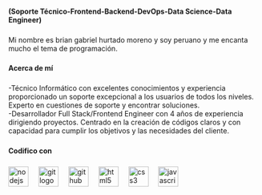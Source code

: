 <h4 align="left">(Soporte Técnico-Frontend-Backend-DevOps-Data Science-Data Engineer)</h4>

###

<p align="left">Mi nombre es brian gabriel hurtado moreno y soy peruano y me encanta mucho el tema de programación.</p>

###

<h4 align="left">Acerca de mí</h4>

###

<p align="left">-Técnico Informático con excelentes conocimientos y experiencia proporcionado un soporte excepcional a los usuarios de todos los niveles. Experto en cuestiones de soporte y encontrar soluciones. <br>-Desarrollador Full Stack/Frontend Engineer con 4 años de experiencia dirigiendo proyectos. Centrado en la creación de códigos claros y con capacidad para cumplir los objetivos y las necesidades del cliente.</p>

###

<h4 align="left">Codifico con</h4>

###

<div align="left">
  <img src="https://skillicons.dev/icons?i=nodejs" height="40" alt="nodejs logo"  />
  <img width="12" />
  <img src="https://skillicons.dev/icons?i=git" height="40" alt="git logo"  />
  <img width="12" />
  <img src="https://skillicons.dev/icons?i=github" height="40" alt="github logo"  />
  <img width="12" />
  <img src="https://skillicons.dev/icons?i=html" height="40" alt="html5 logo"  />
  <img width="12" />
  <img src="https://skillicons.dev/icons?i=css" height="40" alt="css3 logo"  />
  <img width="12" />
  <img src="https://skillicons.dev/icons?i=js" height="40" alt="javascript logo"  />
</div>

###
